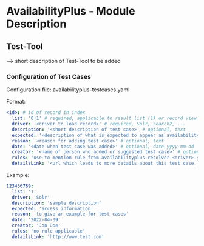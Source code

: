 # AvailabilityPlus - Module Description

## Test-Tool
--> short description of Test-Tool to be added
### Configuration of Test Cases
Configuration file: availabilityplus-testcases.yaml

Format:
```yaml
<id>: # id of record in index
  list: '0|1' # required, applicable to result list (1) or record view (0)
  driver: '<driver to load record>' # required, Solr, Search2, ...
  description: '<short description of test case>' # optional, text
  expected: '<description of what is expected to appear as availability>' # optional, text
  reason: '<reason for adding test case>' # optional, text
  date: '<date when test case was added>' # optional, date yyyy-mm-dd
  creator: '<name of person who added or suggested test case>' # optional, text
  rules: 'use to mention rule from availabilityplus-resolver-<driver>.yaml if tested by test case' # optional, text
  detailsLink: '<url which leads to more details about this test case, e.g. a GitHub Issue, an internal GitLab Issue>' # optional, url
```
Example:
```yaml
123456789:
  list: '1'
  driver: 'Solr'
  description: 'sample description'
  expected: 'access information'
  reason: 'to give an example for test cases'
  date: '2022-04-09'
  creator: 'Jon Doe'
  rules: 'no rule applicable'
  detailsLink: 'http://www.test.com'
```
